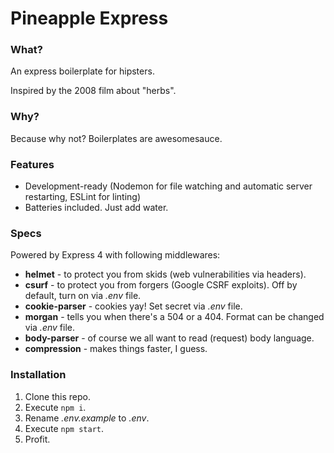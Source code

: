 # Pineapple Express

### What?
An express boilerplate for hipsters.

Inspired by the 2008 film about "herbs".

### Why?
Because why not? Boilerplates are awesomesauce.

### Features
* Development-ready (Nodemon for file watching and automatic server restarting, ESLint for linting)
* Batteries included. Just add water.

### Specs
Powered by Express 4 with following middlewares:
* **helmet** - to protect you from skids (web vulnerabilities via headers).
* **csurf** - to protect you from forgers (Google CSRF exploits). Off by default, turn on via _.env_ file.
* **cookie-parser** - cookies yay! Set secret via _.env_ file.
* **morgan** - tells you when there's a 504 or a 404. Format can be changed via _.env_ file.
* **body-parser** - of course we all want to read (request) body language.
* **compression** - makes things faster, I guess.

### Installation

1. Clone this repo.
2. Execute `npm i`.
4. Rename *.env.example* to *.env*.
3. Execute `npm start`.
5. Profit.
